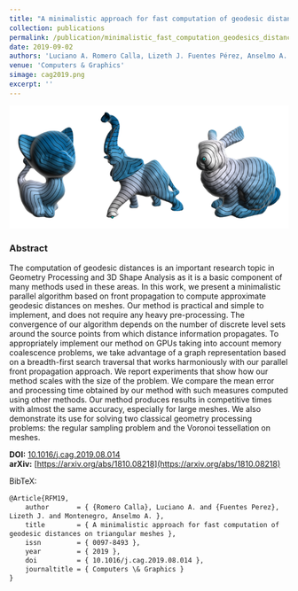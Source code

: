 ```yaml
---
title: "A minimalistic approach for fast computation of geodesic distances on triangular meshes"
collection: publications
permalink: /publication/minimalistic_fast_computation_geodesics_distances_triangular_meshes
date: 2019-09-02
authors: 'Luciano A. Romero Calla, Lizeth J. Fuentes Pérez, Anselmo A. Montenegro'
venue: 'Computers & Graphics'
simage: cag2019.png
excerpt: ''
---
```


![](../images/cag2019.png)

### Abstract

The computation of geodesic distances is an important research topic in Geometry Processing and 3D Shape Analysis as it is a basic component of many methods used in these areas. In this work, we present a minimalistic parallel algorithm based on front propagation to compute approximate geodesic distances on meshes. Our method is practical and simple to implement, and does not require any heavy pre-processing. The convergence of our algorithm depends on the number of discrete level sets around the source points from which distance information propagates. To appropriately implement our method on GPUs taking into account memory coalescence problems, we take advantage of a graph representation based on a breadth-first search traversal that works harmoniously with our parallel front propagation approach. We report experiments that show how our method scales with the size of the problem. We compare the mean error and processing time obtained by our method with such measures computed using other methods. Our method produces results in competitive times with almost the same accuracy, especially for large meshes. We also demonstrate its use for solving two classical geometry processing problems: the regular sampling problem and the Voronoi tessellation on meshes.


**DOI:** [10.1016/j.cag.2019.08.014](https://doi.org/10.1016/j.cag.2019.08.014)<br/>
**arXiv:** [https://arxiv.org/abs/1810.08218](https://arxiv.org/abs/1810.08218)


BibTeX:

```
@Article{RFM19,
    author       = { {Romero Calla}, Luciano A. and {Fuentes Perez}, Lizeth J. and Montenegro, Anselmo A. },
    title        = { A minimalistic approach for fast computation of geodesic distances on triangular meshes },
    issn         = { 0097-8493 },
    year         = { 2019 },
    doi          = { 10.1016/j.cag.2019.08.014 },
    journaltitle = { Computers \& Graphics }
}
```

